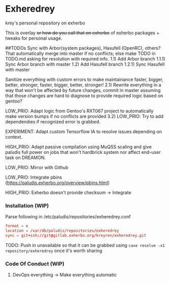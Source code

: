 # Exheredrey
krey's personal repository on exherbo

This is overlay ~~or how do you call that on exherbo~~ of exherbo packages + tweaks for personal usage.

##TODOs
Sync with Arbor(system packages), Hasufell (OpenRC), others? That automatically merge into master if no conflicts; else make TODO in TODO.md asking for resolution with required info.
1.1) Add Arbor branch
1.1.1) Sync Arbor branch with master
1.2) Add Hasufell branch
1.2.1) Sync Hasufell with master


Sanitize everything with custom errors to make maintainance faster, bigger, better, stronger, faster, bigger, better, stronger!
2.1) Rewrite everything in a way that won't be affected by future changes, commit in master assuming that those changes are hard to diagnose to provide required logic based on gentoo?


LOW_PRIO: Adapt logic from Gentoo's RXT067 project to automatically make version bumps if no conflicts are provided
3.2) LOW_PRIO: Try to add dependendies if recognized error is grabbed.


EXPERIMENT: Adapt custom Tensorflow IA to resolve issues depending on context.


HIGH_PRIO: Adapt passive compilation using MuQSS scaling and give paludis full power on jobs that won't hardbrick system nor affect end-user task on DREAMON.


LOW_PRIO: Mirror with Github

LOW_PRIO: Integrate pbins (https://paludis.exherbo.org/overview/pbins.html)

HIGH_PRIO: Exherbo doesn't provide checksum -> Integrate

### Installation (WIP)
Parse following in /etc/paludis/repositories/exheredrey.conf
```conf
format = e
location = /var/db/paludis/repositories/exheredrey
sync = git+ssh://git@gitlab.exherbo.org/kreyren/exheredrey.git
```

TODO: Push in unavailable so that it can be grabbed using `cave resolve -x1 repository/exheredrey` once it's worth sharing

### Code Of Conduct (WIP)
1) DevOps everything -> Make everything automatic
